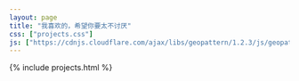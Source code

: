 ```yaml
---
layout: page
title: "我喜欢的，希望你要太不讨厌"
css: ["projects.css"]
js: ["https://cdnjs.cloudflare.com/ajax/libs/geopattern/1.2.3/js/geopattern.min.js","urldata.js", "projects.js"]
---
```

{% include projects.html %}
